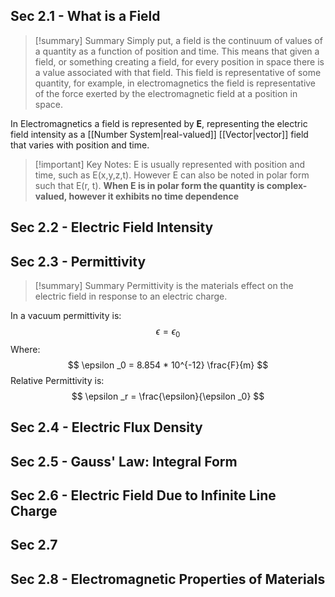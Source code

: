 

## Sec 2.1 - What is a Field
>[!summary] Summary
>Simply put, a field is the continuum of values of a quantity as a function of position and time. This means that given a field, or something creating a field, for every position in space there is a value associated with that field. This field is representative of some quantity, for example, in electromagnetics the field is representative of the force exerted by the electromagnetic field at a position in space.

In Electromagnetics a field is represented by **E**, representing the electric field intensity as a [[Number System|real-valued]] [[Vector|vector]] field that varies with position and time. 

>[!important] Key Notes:
>E is usually represented with position and time, such as E(x,y,z,t). However E can also be noted in polar form such that E(r, t). **When E is in polar form the quantity is complex-valued, however it exhibits no time dependence**
## Sec 2.2 - Electric Field Intensity


## Sec 2.3 - Permittivity

>[!summary] Summary
>Permittivity is the materials effect on the electric field in response to an electric charge. 


In a vacuum permittivity is:
$$ \epsilon = \epsilon _0 $$
Where:
$$ \epsilon _0 = 8.854 * 10^{-12} \frac{F}{m} $$
Relative Permittivity is:
$$ \epsilon _r = \frac{\epsilon}{\epsilon _0} $$

## Sec 2.4 - Electric Flux Density


## Sec 2.5 - Gauss' Law: Integral Form

## Sec 2.6 - Electric Field Due to Infinite Line Charge

## Sec 2.7 

## Sec 2.8 - Electromagnetic Properties of Materials



